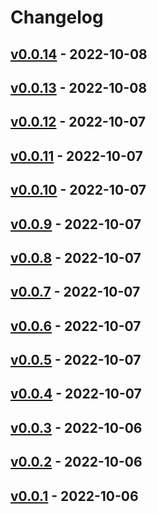 # Changelog

## [v0.0.14](https://github.com/griffin-stewie/my_echo/compare/v0.0.13...v0.0.14) - 2022-10-08

## [v0.0.13](https://github.com/griffin-stewie/my_echo/compare/v0.0.12...v0.0.13) - 2022-10-08

## [v0.0.12](https://github.com/griffin-stewie/my_echo/compare/v0.0.11...v0.0.12) - 2022-10-07

## [v0.0.11](https://github.com/griffin-stewie/my_echo/compare/v0.0.10...v0.0.11) - 2022-10-07

## [v0.0.10](https://github.com/griffin-stewie/my_echo/compare/v0.0.9...v0.0.10) - 2022-10-07

## [v0.0.9](https://github.com/griffin-stewie/my_echo/compare/v0.0.8...v0.0.9) - 2022-10-07

## [v0.0.8](https://github.com/griffin-stewie/my_echo/compare/v0.0.7...v0.0.8) - 2022-10-07

## [v0.0.7](https://github.com/griffin-stewie/my_echo/compare/v0.0.6...v0.0.7) - 2022-10-07

## [v0.0.6](https://github.com/griffin-stewie/my_echo/compare/v0.0.5...v0.0.6) - 2022-10-07

## [v0.0.5](https://github.com/griffin-stewie/my_echo/compare/v0.0.4...v0.0.5) - 2022-10-07

## [v0.0.4](https://github.com/griffin-stewie/my_echo/compare/v0.0.3...v0.0.4) - 2022-10-07

## [v0.0.3](https://github.com/griffin-stewie/my_echo/compare/v0.0.2...v0.0.3) - 2022-10-06

## [v0.0.2](https://github.com/griffin-stewie/my_echo/compare/v0.0.1...v0.0.2) - 2022-10-06

## [v0.0.1](https://github.com/griffin-stewie/my_echo/commits/v0.0.1) - 2022-10-06
